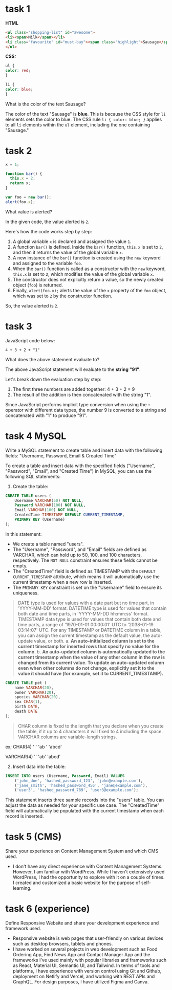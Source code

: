 # task 1

**HTML**
```html
<ul class="shopping-list" id="awesome">
<li><span>Milk</span></li>
<li class="favourite" id="must-buy"><span class="highlight">Sausage</span></li>
</ul>
```

**CSS:**
```css
ul {
color: red;
}

li {
color: blue;
}
```

What is the color of the text Sausage?

The color of the text "Sausage" is **blue**. This is because the CSS style for `li` elements sets the color to blue. The CSS rule `li { color: blue; }` applies to all `li` elements within the `ul` element, including the one containing "Sausage."

# task 2
```javascript
x = 1;

function bar() {
  this.x = 2;
  return x;
}

var foo = new bar();
alert(foo.x);
```

What value is alerted?

In the given code, the value alerted is `2`.

Here's how the code works step by step:

1. A global variable `x` is declared and assigned the value `1`.
2. A function `bar()` is defined. Inside the `bar()` function, `this.x` is set to `2`, and then it returns the value of the global variable `x`.
3. A new instance of the `bar()` function is created using the `new` keyword and assigned to the variable `foo`.
4. When the `bar()` function is called as a constructor with the `new` keyword, `this.x` is set to `2`, which modifies the value of the global variable `x`.
5. The constructor does not explicitly return a value, so the newly created object (`foo`) is returned.
6. Finally, `alert(foo.x);` alerts the value of the `x` property of the `foo` object, which was set to `2` by the constructor function.

So, the value alerted is `2`.

# task 3

JavaScript code below:

`4 + 3 + 2 + "1"`

What does the above statement evaluate to?

The above JavaScript statement will evaluate to the **string "91"**.

Let's break down the evaluation step by step:

1. The first three numbers are added together: 4 + 3 + 2 = 9
2. The result of the addition is then concatenated with the string "1".

Since JavaScript performs implicit type conversion when using the `+` operator with different data types, the number 9 is converted to a string and concatenated with "1" to produce "91".

# task 4 MySQL

Write a MySQL statement to create table and insert data with the following fields: "Username, Password, Email & Created Time"

To create a table and insert data with the specified fields ("Username", "Password", "Email", and "Created Time") in MySQL, you can use the following SQL statements:

1. Create the table:

```sql
CREATE TABLE users (
    Username VARCHAR(50) NOT NULL,
    Password VARCHAR(100) NOT NULL,
    Email VARCHAR(100) NOT NULL,
    CreatedTime TIMESTAMP DEFAULT CURRENT_TIMESTAMP,
    PRIMARY KEY (Username)
);
```



In this statement:
- We create a table named "users".
- The "Username", "Password", and "Email" fields are defined as VARCHAR, which can hold up to 50, 100, and 100 characters, respectively. The `NOT NULL` constraint ensures these fields cannot be empty.
- The "CreatedTime" field is defined as TIMESTAMP with the `DEFAULT CURRENT_TIMESTAMP` attribute, which means it will automatically use the current timestamp when a new row is inserted.
- The `PRIMARY KEY` constraint is set on the "Username" field to ensure its uniqueness.

> DATE type is used for values with a date part but no time part, in 'YYYY-MM-DD' format.
>  DATETIME type is used for values that contain both date and time parts, in 'YYYY-MM-DD hh:mm:ss' format.
> TIMESTAMP data type is used for values that contain both date and time parts, a range of '1970-01-01 00:00:01' UTC to '2038-01-19 03:14:07' UTC.
> For any TIMESTAMP or DATETIME column in a table, you can assign the current timestamp as the default value, the auto-update value, or both. a. **An auto-initialized column is set to the current timestamp for inserted rows that specify no value for the column**. b. **An auto-updated column is automatically updated to the current timestamp when the value of any other column in the row is changed from its current value. To update an auto-updated column even when other columns do not change, explicitly set it to the value it should have (for example, set it to CURRENT_TIMESTAMP).**

```sql
CREATE TABLE pet (
    name VARCHAR(20),
    owner VARCHAR(20),
    species VARCHAR(20),
    sex CHAR(1),
    birth DATE,
    death DATE
);
```

> CHAR column is fixed to the length that you declare when you create the table, if it up to 4 characters it will fixed to 4 including the space. VARCHAR columns are variable-length strings.

ex;
CHAR(4)
'    '
'ab  '
'abcd'

VARCHAR(4)
''
'ab'
'abcd'


2. Insert data into the table:

```sql
INSERT INTO users (Username, Password, Email) VALUES
    ('john_doe', 'hashed_password_123', 'john@example.com'),
    ('jane_smith', 'hashed_password_456', 'jane@example.com'),
    ('user3', 'hashed_password_789', 'user3@example.com');
```

This statement inserts three sample records into the "users" table. You can adjust the data as needed for your specific use case. The "CreatedTime" field will automatically be populated with the current timestamp when each record is inserted.

# task 5 (CMS)

Share your experience on Content Management System and which CMS used.

- I don't have any direct experience with Content Management Systems. However, I am familiar with WordPress. While I haven't extensively used WordPress, I had the opportunity to explore with it on a couple of times. I created and customized a basic website for the purpose of self-learning.

# task 6 (experience)

Define Responsive Website and share your development experience and framework used.

- Responsive website is web pages that user-friendly on various devices such as desktop browsers, tablets and phones.
- I have worked on several projects in web development such as Food Ordering App, Find News App and Contact Manager App and the frameworks I've used mainly with popular libraries and frameworks such as React, Material UI, Semantic UI, and Tailwind. In terms of tools and platforms, I have experience with version control using Git and Github, deployment on Netlify and Vercel, and working with REST APIs and GraphQL. For design purposes, I have utilized Figma and Canva.
